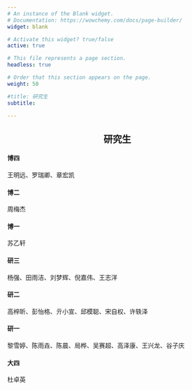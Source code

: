 ```yaml
---
# An instance of the Blank widget.
# Documentation: https://wowchemy.com/docs/page-builder/
widget: blank

# Activate this widget? true/false
active: true

# This file represents a page section.
headless: true

# Order that this section appears on the page.
weight: 50

#title: 研究生
subtitle:

---
```



<center>

## 研究生

</center>

#### 博四

  王明远、罗瑞卿、章宏凯

#### 博二

  周梅杰

#### 博一

  苏乙轩

#### 研三

  杨强、田雨洁、刘梦辉、倪嘉伟、王志洋

#### 研二

  高梓昕、彭怡格、亓小宣、邱模聪、宋自权、许轶泽

#### 研一

  黎雪婷、陈雨垚、陈晨、局桦、吴赛超、高泽康、王兴龙、谷子庆
 
#### 大四

  杜卓英
 
